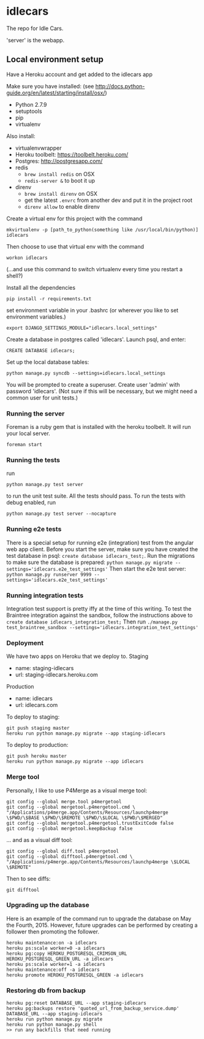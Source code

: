 # idlecars
The repo for Idle Cars.

'server' is the webapp.

## Local environment setup

Have a Heroku account and get added to the idlecars app

Make sure you have installed: (see http://docs.python-guide.org/en/latest/starting/install/osx/)

* Python 2.7.9
* setuptools
* pip
* virtualenv

Also install:

* virtualenvwrapper
* Heroku toolbelt: https://toolbelt.heroku.com/
* Postgres: http://postgresapp.com/
* redis
  * `brew install redis` on OSX
  * `redis-server &` to boot it up
* direnv
  * `brew install direnv` on OSX
  * get the latest `.envrc` from another dev and put it in the project root
  * `direnv allow` to enable direnv

Create a virtual env for this project with the command
```
mkvirtualenv -p [path_to_python(something like /usr/local/bin/python)] idlecars
```

Then choose to use that virtual env with the command
```
workon idlecars
```
(...and use this command to switch virtualenv every time you restart a shell?)


Install all the dependencies
```
pip install -r requirements.txt
```

set environment variable in your .bashrc (or wherever you like to set environment variables.)
```
export DJANGO_SETTINGS_MODULE="idlecars.local_settings"
```

Create a database in postgres called 'idlecars'. Launch psql, and enter:
```
CREATE DATABASE idlecars;
```

Set up the local database tables:
```
python manage.py syncdb --settings=idlecars.local_settings
```
You will be prompted to create a superuser. Create user 'admin' with password 'idlecars'. (Not sure if this will be necessary, but we might need a common user for unit tests.)

### Running the server
Foreman is a ruby gem that is installed with the heroku toolbelt. It will run your local server.
```
foreman start
```

### Running the tests
run
```
python manage.py test server
```
to run the unit test suite. All the tests should pass. To run the tests with debug enabled, run
```
python manage.py test server --nocapture
```

### Running e2e tests
There is a special setup for running e2e (integration) test from the angular web app client.
Before you start the server, make sure you have created the test database in psql: `create database idlecars_test;`.
Run the migrations to make sure the database is prepared:
`python manage.py migrate --settings='idlecars.e2e_test_settings'`
Then start the e2e test server:
`python manage.py runserver 9999 --settings='idlecars.e2e_test_settings'`

### Running integration tests
Integration test support is pretty iffy at the time of this writing. To test the Braintree integration against the
sandbox, follow the instructions above to `create database idlecars_integration_test;`
Then run
`./manage.py test_braintree_sandbox --settings='idlecars.integration_test_settings'`

### Deployment
We have two apps on Heroku that we deploy to.
Staging
* name: staging-idlecars
* url: staging-idlecars.heroku.com

Production
* name: idlecars
* url: idlecars.com

To deploy to staging:
```
git push staging master
heroku run python manage.py migrate --app staging-idlecars
```

To deploy to production:
```
git push heroku master
heroku run python manage.py migrate --app idlecars
```

### Merge tool
Personally, I like to use P4Merge as a visual merge tool:

```
git config --global merge.tool p4mergetool
git config --global mergetool.p4mergetool.cmd \
"/Applications/p4merge.app/Contents/Resources/launchp4merge \$PWD/\$BASE \$PWD/\$REMOTE \$PWD/\$LOCAL \$PWD/\$MERGED"
git config --global mergetool.p4mergetool.trustExitCode false
git config --global mergetool.keepBackup false
```
... and as a visual diff tool:
```
git config --global diff.tool p4mergetool
git config --global difftool.p4mergetool.cmd \
"/Applications/p4merge.app/Contents/Resources/launchp4merge \$LOCAL \$REMOTE"
```

Then to see diffs:
```
git difftool
```

### Upgrading up the database
Here is an example of the command run to upgrade the database on May the Fourth, 2015.
However, future upgrades can be performed by creating a follower then promoting the follower.
```
heroku maintenance:on -a idlecars
heroku ps:scale worker=0 -a idlecars
heroku pg:copy HEROKU_POSTGRESQL_CRIMSON_URL HEROKU_POSTGRESQL_GREEN_URL -a idlecars
heroku ps:scale worker=1 -a idlecars
heroku maintenance:off -a idlecars
heroku promote HEROKU_POSTGRESQL_GREEN -a idlecars
```

### Restoring db from backup
```
heroku pg:reset DATABASE_URL --app staging-idlecars
heroku pg:backups restore 'quoted_url_from_backup_service.dump' DATABASE_URL --app staging-idlecars
heroku run python manage.py migrate
heroku run python manage.py shell
>> run any backfills that need running
```

